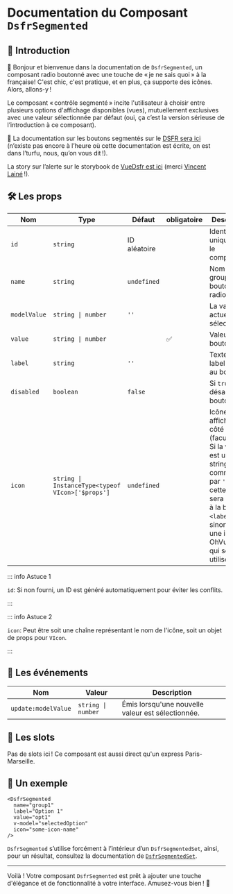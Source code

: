 # Documentation du Composant `DsfrSegmented`

## 🌟 Introduction

👋 Bonjour et bienvenue dans la documentation de `DsfrSegmented`, un composant radio boutonné avec une touche de « je ne sais quoi » à la française! C'est chic, c'est pratique, et en plus, ça supporte des icônes. Alors, allons-y !

Le composant « contrôle segmenté » incite l'utilisateur à choisir entre plusieurs options d'affichage disponibles (vues), mutuellement exclusives avec une valeur sélectionnée par défaut (oui, ça c’est la version sérieuse de l’introduction à ce composant).

🏅 La documentation sur les boutons segmentés sur le [DSFR sera ici](https://www.systeme-de-design.gouv.fr/elements-d-interface/composants/controle-segmente) (n’existe pas encore à l’heure où cette documentation est écrite, on est dans l’turfu, nous, qu’on vous dit !).

<VIcon name="vi-file-type-storybook" /> La story sur l’alerte sur le storybook de [VueDsfr est ici](https://storybook.vue-ds.fr/?path=/docs/composants-dsfrsegmented--docs) (merci [Vincent Lainé](https://github.com/vincentlaine/) !).

## 🛠️ Les props

| Nom        | Type                                     | Défaut              | obligatoire |  Description                                                       |
|------------|------------------------------------------|----------------     | ----        | -------------------------------------------------------------------|
| `id`       | `string`                                 | ID aléatoire        |             |  Identifiant unique pour le composant.                             |
| `name`     | `string`                                 | `undefined`         |             |  Nom du groupe de boutons radio.                                   |
| `modelValue` | `string \| number`                     | `''`                |             |  La valeur actuellement sélectionnée.                              |
| `value`    | `string \| number`                       |                     | ✅          |  Valeur du bouton radio.                                           |
| `label`    | `string`                                 | `''`                |             |  Texte du label associé au bouton.                                 |
| `disabled` | `boolean`                                | `false`             |             |  Si `true`, désactive le bouton radio.                             |
| `icon`     | `string \| InstanceType<typeof VIcon>['$props']` | `undefined` |             |  Icône à afficher à côté du label (facultatif). Si la valeur est une string commençant par `'fr-'`, cette classe sera ajoutée à la balise `<label>`, sinon c’est une icône OhVueIcon qui sera utilisée                        |

::: info Astuce 1

`id`: Si non fourni, un ID est généré automatiquement pour éviter les conflits.

:::

::: info Astuce 2

`icon`: Peut être soit une chaîne représentant le nom de l'icône, soit un objet de props pour `VIcon`.

:::

## 📡 Les événements

| Nom                | Valeur               | Description                                  |
|--------------------|----------------------|----------------------------------------------|
| `update:modelValue` | `string \| number`   | Émis lorsqu'une nouvelle valeur est sélectionnée. |

## 🧩 Les slots

Pas de slots ici ! Ce composant est aussi direct qu'un express Paris-Marseille.

## 📝 Un exemple

```vue
<DsfrSegmented
  name="group1"
  label="Option 1"
  value="opt1"
  v-model="selectedOption"
  icon="some-icon-name"
/>
```

`DsfrSegmented` s’utilise forcément à l’intérieur d’un `DsfrSegmentedSet`, ainsi, pour un résultat, consultez la documentation de [`DsfrSegmentedSet`](/composants/DsfrSegmentedSet).

---

Voilà ! Votre composant `DsfrSegmented` est prêt à ajouter une touche d'élégance et de fonctionnalité à votre interface. Amusez-vous bien ! 🎉
